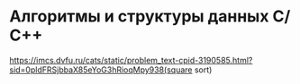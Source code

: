 # Алгоритмы и структуры данных С/С++

https://imcs.dvfu.ru/cats/static/problem_text-cpid-3190585.html?sid=0pldFRSjbbaX85eYoG3hRioqMpy938(square sort)
